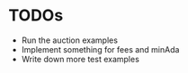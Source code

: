 # TODOs

* Run the auction examples
* Implement something for fees and minAda
* Write down more test examples
